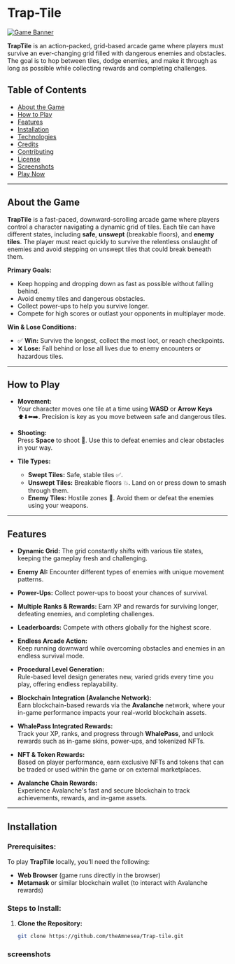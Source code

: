 # **Trap-Tile**

[![Game Banner](https://via.placeholder.com/800x300)](https://github.com/theAmnesea/Trap-tile)

**TrapTile** is an action-packed, grid-based arcade game where players must survive an ever-changing grid filled with dangerous enemies and obstacles. The goal is to hop between tiles, dodge enemies, and make it through as long as possible while collecting rewards and completing challenges. 

## **Table of Contents**

- [About the Game](#about-the-game)
- [How to Play](#how-to-play)
- [Features](#features)
- [Installation](#installation)
- [Technologies](#technologies)
- [Credits](#credits)
- [Contributing](#contributing)
- [License](#license)
- [Screenshots](#screenshots)
- [Play Now](#play-now)

---

## **About the Game**

**TrapTile** is a fast-paced, downward-scrolling arcade game where players control a character navigating a dynamic grid of tiles. Each tile can have different states, including **safe**, **unswept** (breakable floors), and **enemy tiles**. The player must react quickly to survive the relentless onslaught of enemies and avoid stepping on unswept tiles that could break beneath them.

**Primary Goals:**
- Keep hopping and dropping down as fast as possible without falling behind.
- Avoid enemy tiles and dangerous obstacles.
- Collect power-ups to help you survive longer.
- Compete for high scores or outlast your opponents in multiplayer mode.

**Win & Lose Conditions:**
- ✅ **Win:** Survive the longest, collect the most loot, or reach checkpoints.
- ❌ **Lose:** Fall behind or lose all lives due to enemy encounters or hazardous tiles.

---

## **How to Play**

- **Movement:**  
  Your character moves one tile at a time using **WASD** or **Arrow Keys** ⬆️⬇️⬅️➡️. Precision is key as you move between safe and dangerous tiles.

- **Shooting:**  
  Press **Space** to shoot 🔫. Use this to defeat enemies and clear obstacles in your way.

- **Tile Types:**  
  - **Swept Tiles:** Safe, stable tiles ✅.
  - **Unswept Tiles:** Breakable floors 💥. Land on or press down to smash through them.
  - **Enemy Tiles:** Hostile zones 👾. Avoid them or defeat the enemies using your weapons.


---

## **Features**

- **Dynamic Grid:** The grid constantly shifts with various tile states, keeping the gameplay fresh and challenging.
- **Enemy AI:** Encounter different types of enemies with unique movement patterns.
- **Power-Ups:** Collect power-ups to boost your chances of survival.
- **Multiple Ranks & Rewards:** Earn XP and rewards for surviving longer, defeating enemies, and completing challenges.
- **Leaderboards:** Compete with others globally for the highest score.
- **Endless Arcade Action:**  
  Keep running downward while overcoming obstacles and enemies in an endless survival mode.

- **Procedural Level Generation:**  
  Rule-based level design generates new, varied grids every time you play, offering endless replayability.

- **Blockchain Integration (Avalanche Network):**  
  Earn blockchain-based rewards via the **Avalanche** network, where your in-game performance impacts your real-world blockchain assets.

- **WhalePass Integrated Rewards:**  
  Track your XP, ranks, and progress through **WhalePass**, and unlock rewards such as in-game skins, power-ups, and tokenized NFTs.

- **NFT & Token Rewards:**  
  Based on player performance, earn exclusive NFTs and tokens that can be traded or used within the game or on external marketplaces.

- **Avalanche Chain Rewards:**  
  Experience Avalanche's fast and secure blockchain to track achievements, rewards, and in-game assets.

---

## **Installation**

### **Prerequisites:**

To play **TrapTile** locally, you’ll need the following:

- **Web Browser** (game runs directly in the browser)
- **Metamask** or similar blockchain wallet (to interact with Avalanche rewards)


### **Steps to Install:**

1. **Clone the Repository:**
   ```bash
   git clone https://github.com/theAmnesea/Trap-tile.git

### screenshots


